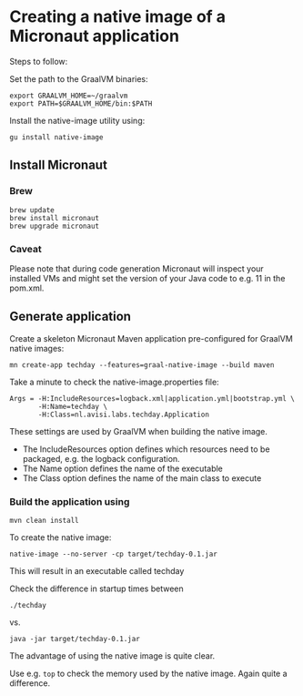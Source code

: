 # Creating a native image of a Micronaut application

Steps to follow:

Set the path to the GraalVM binaries:

```
export GRAALVM_HOME=~/graalvm
export PATH=$GRAALVM_HOME/bin:$PATH
```
Install the native-image utility using:

```
gu install native-image
```

## Install Micronaut

### Brew
```
brew update
brew install micronaut
brew upgrade micronaut
```

### Caveat

Please note that during code generation Micronaut will inspect your installed VMs and might set the version of your Java code to e.g. 11 in the pom.xml.

## Generate application 

Create a skeleton Micronaut Maven application pre-configured for GraalVM native images:

```
mn create-app techday --features=graal-native-image --build maven
```

Take a minute to check the native-image.properties file:

```
Args = -H:IncludeResources=logback.xml|application.yml|bootstrap.yml \
       -H:Name=techday \
       -H:Class=nl.avisi.labs.techday.Application
```


These settings are used by GraalVM when building the native image. 

* The IncludeResources option defines which resources need to be packaged, e.g. the logback configuration.
* The Name option defines the name of the executable
* The Class option defines the name of the main class to execute 

### Build the application using 

```
mvn clean install
```

To create the native image:

```
native-image --no-server -cp target/techday-0.1.jar
```

This will result in an executable called techday

Check the difference in startup times between 

```
./techday
```
vs.
```
java -jar target/techday-0.1.jar
```

The advantage of using the native image is quite clear.

Use e.g. ```top``` to check the memory used by the native image. Again quite a difference.
